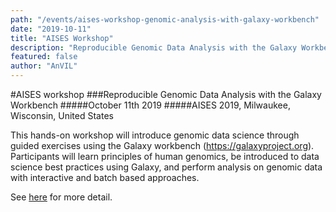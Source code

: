 ```yaml
---
path: "/events/aises-workshop-genomic-analysis-with-galaxy-workbench"
date: "2019-10-11"
title: "AISES Workshop"
description: "Reproducible Genomic Data Analysis with the Galaxy Workbench."
featured: false
author: "AnVIL"
---
```


#AISES workshop
###Reproducible Genomic Data Analysis with the Galaxy Workbench
#####October 11th 2019
#####AISES 2019, Milwaukee, Wisconsin, United States

This hands-on workshop will introduce genomic data science through guided exercises using the Galaxy workbench (<https://galaxyproject.org>). Participants will learn principles of human genomics, be introduced to data science best practices using Galaxy, and perform analysis on genomic data with interactive and batch based approaches.

See [here](https://galaxyproject.org/events/2019-10-aises) for more detail.
